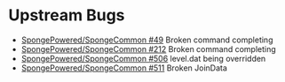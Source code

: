 # Upstream Bugs

 * [SpongePowered/SpongeCommon #49](https://github.com/SpongePowered/SpongeCommon/issues/49) Broken command completing
 * [SpongePowered/SpongeCommon #212](https://github.com/SpongePowered/SpongeCommon/issues/212) Broken command completing
 * [SpongePowered/SpongeCommon #506](https://github.com/SpongePowered/SpongeCommon/issues/506) level.dat being overridden
 * [SpongePowered/SpongeCommon #511](https://github.com/SpongePowered/SpongeCommon/issues/511) Broken JoinData
